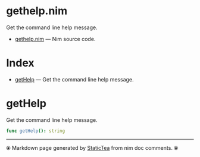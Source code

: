 # gethelp.nim

Get the command line help message.


* [gethelp.nim](../src/gethelp.nim) &mdash; Nim source code.
# Index

* [getHelp](#gethelp) &mdash; Get the command line help message.

# getHelp

Get the command line help message.


~~~nim
func getHelp(): string
~~~


---
⦿ Markdown page generated by [StaticTea](https://github.com/flenniken/statictea/) from nim doc comments. ⦿
